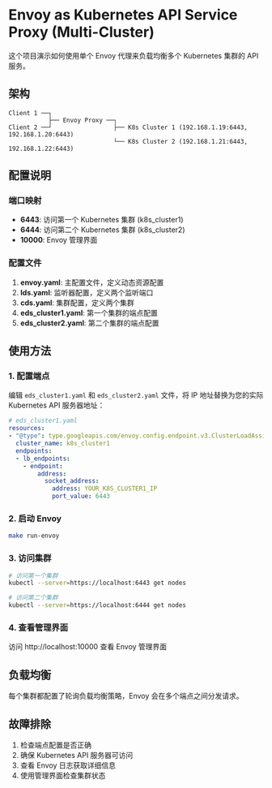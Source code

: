 # Envoy as Kubernetes API Service Proxy (Multi-Cluster)

这个项目演示如何使用单个 Envoy 代理来负载均衡多个 Kubernetes 集群的 API 服务。

## 架构

```
Client 1 ──┐
           ├── Envoy Proxy ──┐
Client 2 ──┘                 ├── K8s Cluster 1 (192.168.1.19:6443, 192.168.1.20:6443)
                             └── K8s Cluster 2 (192.168.1.21:6443, 192.168.1.22:6443)
```

## 配置说明

### 端口映射
- **6443**: 访问第一个 Kubernetes 集群 (k8s_cluster1)
- **6444**: 访问第二个 Kubernetes 集群 (k8s_cluster2)
- **10000**: Envoy 管理界面

### 配置文件

1. **envoy.yaml**: 主配置文件，定义动态资源配置
2. **lds.yaml**: 监听器配置，定义两个监听端口
3. **cds.yaml**: 集群配置，定义两个集群
4. **eds_cluster1.yaml**: 第一个集群的端点配置
5. **eds_cluster2.yaml**: 第二个集群的端点配置

## 使用方法

### 1. 配置端点
编辑 `eds_cluster1.yaml` 和 `eds_cluster2.yaml` 文件，将 IP 地址替换为您的实际 Kubernetes API 服务器地址：

```yaml
# eds_cluster1.yaml
resources:
- "@type": type.googleapis.com/envoy.config.endpoint.v3.ClusterLoadAssignment
  cluster_name: k8s_cluster1
  endpoints:
  - lb_endpoints:
    - endpoint:
        address:
          socket_address:
            address: YOUR_K8S_CLUSTER1_IP
            port_value: 6443
```

### 2. 启动 Envoy
```bash
make run-envoy
```

### 3. 访问集群
```bash
# 访问第一个集群
kubectl --server=https://localhost:6443 get nodes

# 访问第二个集群
kubectl --server=https://localhost:6444 get nodes
```

### 4. 查看管理界面
访问 http://localhost:10000 查看 Envoy 管理界面

## 负载均衡

每个集群都配置了轮询负载均衡策略，Envoy 会在多个端点之间分发请求。

## 故障排除

1. 检查端点配置是否正确
2. 确保 Kubernetes API 服务器可访问
3. 查看 Envoy 日志获取详细信息
4. 使用管理界面检查集群状态 